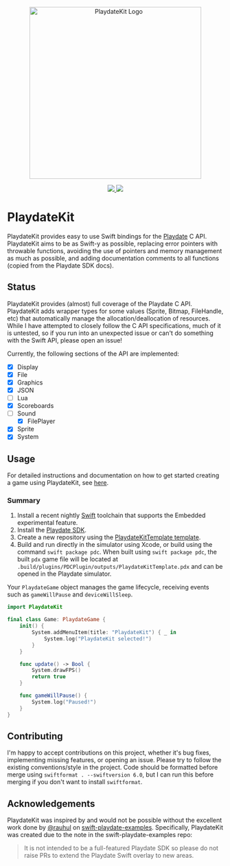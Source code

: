 <p align="center">
    <img src="https://github.com/finnvoor/PlaydateKit/assets/8284016/cc62d7bd-87bc-4f8e-9b0f-18998df28832" width="400" max-width="90%" alt="PlaydateKit Logo" />
</p>

<p align="center">
    <a href="https://www.swift.org/">
        <img src="https://img.shields.io/badge/Swift-6.0-f05237.svg" />
    </a>
    <a href="https://sdk.play.date">
        <img src="https://img.shields.io/badge/Playdate_SDK-2.4.2-ffc500.svg" />
    </a>
</p>

# PlaydateKit

PlaydateKit provides easy to use Swift bindings for the [Playdate](https://play.date/) C API. PlaydateKit aims to be as Swift-y as possible, replacing error pointers with throwable functions, avoiding the use of pointers and memory management as much as possible, and adding documentation comments to all functions (copied from the Playdate SDK docs).

## Status

PlaydateKit provides (almost) full coverage of the Playdate C API. PlaydateKit adds wrapper types for some values (Sprite, Bitmap, FileHandle, etc) that automatically manage the allocation/deallocation of resources. While I have attempted to closely follow the C API specifications, much of it is untested, so if you run into an unexpected issue or can't do something with the Swift API, please open an issue!

Currently, the following sections of the API are implemented:

- [x] Display
- [x] File
- [x] Graphics
- [x] JSON
- [ ] Lua
- [x] Scoreboards
- [ ] Sound
  - [x] FilePlayer
- [x] Sprite
- [x] System

## Usage
For detailed instructions and documentation on how to get started creating a game using PlaydateKit, see [here](https://finnvoor.github.io/PlaydateKit/documentation/playdatekit).

### Summary
1. Install a recent nightly [Swift](https://www.swift.org/download/#snapshots) toolchain that supports the Embedded experimental feature.
2. Install the [Playdate SDK](https://play.date/dev/).
3. Create a new repository using the [PlaydateKitTemplate template](https://github.com/finnvoor/PlaydateKitTemplate).
5. Build and run directly in the simulator using Xcode, or build using the command `swift package pdc`. When built using `swift package pdc`, the built `pdx` game file will be located at `.build/plugins/PDCPlugin/outputs/PlaydateKitTemplate.pdx` and can be opened in the Playdate simulator.

Your `PlaydateGame` object manages the game lifecycle, receiving events such as `gameWillPause` and `deviceWillSleep`. 

```swift
import PlaydateKit

final class Game: PlaydateGame {
    init() {
        System.addMenuItem(title: "PlaydateKit") { _ in
            System.log("PlaydateKit selected!")
        }
    }

    func update() -> Bool {
        System.drawFPS()
        return true
    }

    func gameWillPause() {
        System.log("Paused!")
    }
}
```

## Contributing
I'm happy to accept contributions on this project, whether it's bug fixes, implementing missing features, or opening an issue. Please try to follow the existing conventions/style in the project. Code should be formatted before merge using `swiftformat . --swiftversion 6.0`, but I can run this before merging if you don't want to install `swiftformat`.

## Acknowledgements

PlaydateKit was inspired by and would not be possible without the excellent work done by [@rauhul](https://github.com/rauhul) on [swift-playdate-examples](https://github.com/apple/swift-playdate-examples). Specifically, PlaydateKit was created due to the note in the swift-playdate-examples repo: 
> It is not intended to be a full-featured Playdate SDK so please do not raise PRs to extend the Playdate Swift overlay to new areas.
